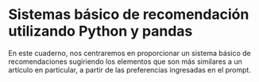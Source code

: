 <h1>Sistemas básico de recomendación utilizando Python y pandas</h1>
<p>En este cuaderno, nos centraremos en proporcionar un sistema básico de recomendaciones sugiriendo los elementos que son más similares a un artículo en particular, a partir de las preferencias ingresadas en el prompt. </p>

